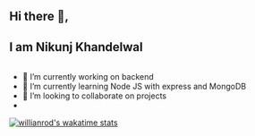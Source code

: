 ## Hi there 👋,
## I am Nikunj Khandelwal
###### 


- 🔭 I’m currently working on backend 
- 🌱 I’m currently learning Node JS with express and MongoDB
- 👯 I’m looking to collaborate on projects
- 
<!-- <a href="https://github.com/anuraghazra/github-readme-stats">
  <img align="center" src="https://github-readme-stats.vercel.app/api/pin/?username=nk1102&repo=TravelDevise" />
</a> -->

[![willianrod's wakatime stats](https://github-readme-stats.vercel.app/api/wakatime?username=nk1102)](https://github.com/anuraghazra/github-readme-stats)

  
